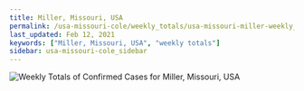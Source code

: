 ```yaml
---
title: Miller, Missouri, USA
permalink: /usa-missouri-cole/weekly_totals/usa-missouri-miller-weekly_totals.html
last_updated: Feb 12, 2021
keywords: ["Miller, Missouri, USA", "weekly totals"]
sidebar: usa-missouri-cole_sidebar
---
```


![Weekly Totals of Confirmed Cases for Miller, Missouri, USA](/covid_tracker/images/graphs/usa-missouri-miller-weekly_totals_graph.png)

